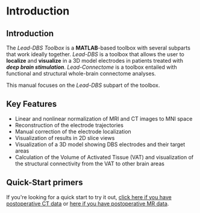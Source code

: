 # Introduction

## Introduction

The _Lead-DBS Toolbox_ is a **MATLAB**-based toolbox with several subparts that work ideally together. _Lead-DBS_ is a toolbox that allows the user to **localize** and **visualize** in a 3D model electrodes in patients treated with _**deep brain stimulation**_. _Lead-Connectome_ is a toolbox entailed with functional and structural whole-brain connectome analyses.

This manual focuses on the _Lead-DBS_ subpart of the toolbox.

## Key Features

* Linear and nonlinear normalization of MRI and CT images to MNI space
* Reconstruction of the electrode trajectories
* Manual correction of the electrode localization
* Visualization of results in 2D slice views
* Visualization of a 3D model showing DBS electrodes and their target areas
* Calculation of the Volume of Activated Tissue (VAT) and visualization of the structural connectivity from the VAT to other brain areas

## Quick-Start primers

If you're looking for a quick start to try it out, [click here if you have postoperative CT data](http://www.lead-dbs.org/?page\_id=220) or [here if you have postoperative MR data](http://www.lead-dbs.org/?page\_id=225).
